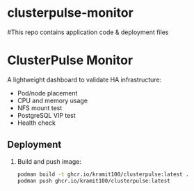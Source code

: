 # clusterpulse-monitor
#This repo contains application code &amp; deployment files 

# ClusterPulse Monitor

A lightweight dashboard to validate HA infrastructure:
- Pod/node placement
- CPU and memory usage
- NFS mount test
- PostgreSQL VIP test
- Health check

## Deployment

1. Build and push image:
   ```bash
   podman build -t ghcr.io/kramit100/clusterpulse:latest .
   podman push ghcr.io/kramit100/clusterpulse:latest

